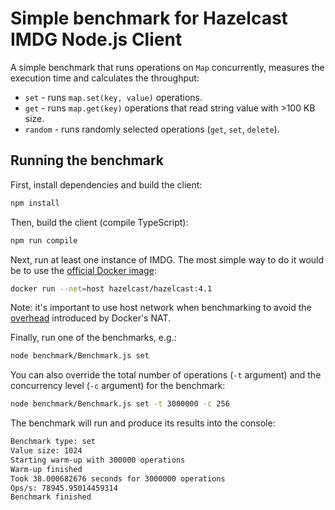 # Simple benchmark for Hazelcast IMDG Node.js Client

A simple benchmark that runs operations on `Map` concurrently, measures the execution time and calculates the throughput:
* `set` - runs `map.set(key, value)` operations.
* `get` - runs `map.get(key)` operations that read string value with >100 KB size.
* `random` - runs randomly selected operations (`get`, `set`, `delete`).

## Running the benchmark

First, install dependencies and build the client:
```bash
npm install
```

Then, build the client (compile TypeScript):
```bash
npm run compile
```

Next, run at least one instance of IMDG. The most simple way to do it would be to use the [official Docker image](https://hub.docker.com/r/hazelcast/hazelcast/):
```bash
docker run --net=host hazelcast/hazelcast:4.1
```

Note: it's important to use host network when benchmarking to avoid the [overhead](https://github.com/hazelcast/hazelcast-docker/issues/165#issuecomment-725901950) introduced by Docker's NAT.

Finally, run one of the benchmarks, e.g.:
```bash
node benchmark/Benchmark.js set
```

You can also override the total number of operations (`-t` argument) and the concurrency level (`-c` argument) for the benchmark:
```bash
node benchmark/Benchmark.js set -t 3000000 -c 256
```

The benchmark will run and produce its results into the console:
```bash
Benchmark type: set
Value size: 1024
Starting warm-up with 300000 operations
Warm-up finished
Took 38.000682676 seconds for 3000000 operations
Ops/s: 78945.95014459314
Benchmark finished
```
